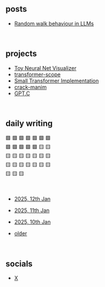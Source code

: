 ## posts

- [Random walk behaviour in LLMs](posts/random-walks-by-llm.md)

<br>

## projects

- [Toy Neural Net Visualizer](projects/neuralide.html)
- [transformer-scope](https://github.com/attentionmech/transformer-scope)
- [Small Transformer Implementation](https://github.com/attentionmech/tiny-transformer)
- [crack-manim](https://cracked-org.github.io/crack-manim/)
- [GPT.C](https://github.com/attentionmech/gpt.c)


<br>


## daily writing

🟩 🟩 🟩 🟩 🟩 🟩 🟩  <br>
🟩 🟩 🟩 🟩 🟩 🟨 🟨  <br>
🟨 🟨 🟨 🟨 🟨 🟨 🟨  <br>
🟨 🟨 🟨 🟨 🟨 🟨 🟨  <br>
🟨 🟨 🟨  <br>

<br>


- [2025, 12th Jan](2025/0112.md)

- [2025, 11th Jan](2025/0111.md)

- [2025, 10th Jan](2025/0110.md)

- [older](https://github.com/attentionmech/ammusings/tree/main/2025)

<br>

## socials

- [X](https://x.com/attentionmech)

